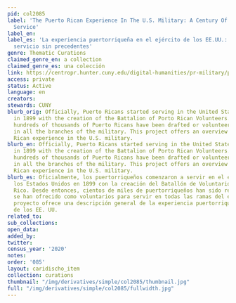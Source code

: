 ```yaml
---
pid: col2085
label: 'The Puerto Rican Experience In The U.S. Military: A Century Of Unheralded
  Service'
label_en:
label_es: 'La experiencia puertorriqueña en el ejército de los EE.UU.: Un siglo de
  servicio sin precedentes'
genre: Thematic Curations
claimed_genre_en: a collection
claimed_genre_es: una colección
link: https://centropr.hunter.cuny.edu/digital-humanities/pr-military/puerto-rican-experience-us-military-century-unheralded-service
access: private
status: Active
language: en
creators:
stewards: CUNY
blurb_orig: Officially, Puerto Ricans started serving in the United States military
  in 1899 with the creation of the Battalion of Porto Rican Volunteers. Since then,
  hundreds of thousands of Puerto Ricans have been drafted or volunteered to serve
  in all the branches of the military. This project offers an overview of the Puerto
  Rican experience in the U.S. military.
blurb_en: Officially, Puerto Ricans started serving in the United States military
  in 1899 with the creation of the Battalion of Porto Rican Volunteers. Since then,
  hundreds of thousands of Puerto Ricans have been drafted or volunteered to serve
  in all the branches of the military. This project offers an overview of the Puerto
  Rican experience in the U.S. military.
blurb_es: Oficialmente, los puertorriqueños comenzaron a servir en el ejército de
  los Estados Unidos en 1899 con la creación del Batallón de Voluntarios de Puerto
  Rico. Desde entonces, cientos de miles de puertorriqueños han sido reclutados o
  se han ofrecido como voluntarios para servir en todas las ramas del ejército. Este
  proyecto ofrece una descripción general de la experiencia puertorriqueña en el ejército
  de los EE. UU.
related_to:
sub_collections:
open_data:
added_by:
twitter:
census_year: '2020'
notes:
order: '085'
layout: caridischo_item
collection: curations
thumbnail: "/img/derivatives/simple/col2085/thumbnail.jpg"
full: "/img/derivatives/simple/col2085/fullwidth.jpg"
---
```

